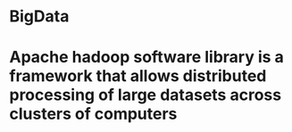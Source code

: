 # BigData

# Apache hadoop software library is a framework that allows distributed processing of large datasets across clusters of computers

